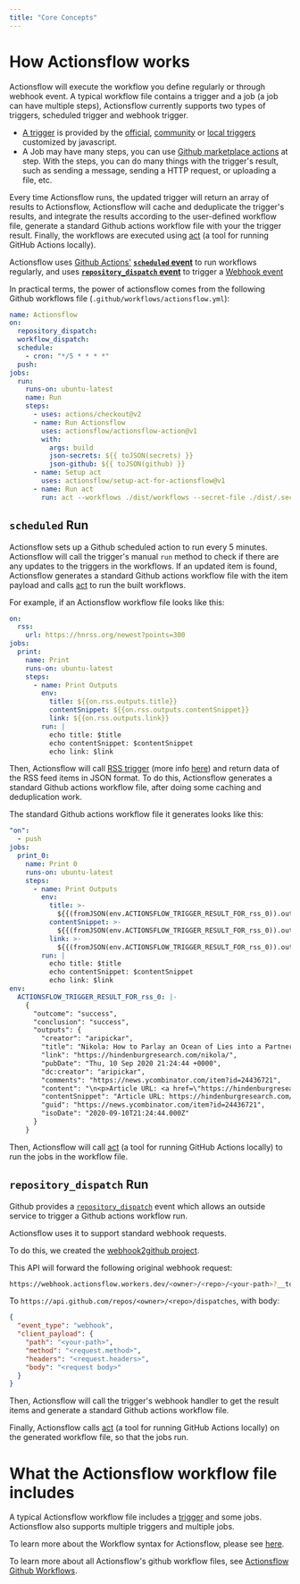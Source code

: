 ```yaml
---
title: "Core Concepts"
---
```


# How Actionsflow works

Actionsflow will execute the workflow you define regularly or through webhook event. A typical workflow file contains a trigger and a job (a job can have multiple steps), Actionsflow currently supports two types of triggers, scheduled trigger and webhook trigger.

- [A trigger](./triggers.md) is provided by the [official](./triggers.md), [community](https://www.npmjs.com/search?q=%40actionsflow%2Ftrigger) or [local triggers](./creating-triggers/creating-a-local-trigger.md) customized by javascript.
- A Job may have many steps, you can use [Github marketplace actions](https://github.com/marketplace?type=actions) at step. With the steps, you can do many things with the trigger's result, such as sending a message, sending a HTTP request, or uploading a file, etc.

Every time Actionsflow runs, the updated trigger will return an array of results to Actionsflow, Actionsflow will cache and deduplicate the trigger's results, and integrate the results according to the user-defined workflow file, generate a standard Github actions workflow file with your the trigger result. Finally, the workflows are executed using [act](https://github.com/nektos/act) (a tool for running GitHub Actions locally).

Actionsflow uses [Github Actions'](https://docs.github.com/en/actions) [**`scheduled` event**](https://docs.github.com/en/actions/reference/events-that-trigger-workflows#scheduled-events) to run workflows regularly, and uses [**`repository_dispatch` event**](https://docs.github.com/en/actions/reference/events-that-trigger-workflows#repository_dispatch) to trigger a [Webhook event](./webhook.md)

In practical terms, the power of actionsflow comes from the following Github workflows file (`.github/workflows/actionsflow.yml`):

```yaml
name: Actionsflow
on:
  repository_dispatch:
  workflow_dispatch:
  schedule:
    - cron: "*/5 * * * *"
  push:
jobs:
  run:
    runs-on: ubuntu-latest
    name: Run
    steps:
      - uses: actions/checkout@v2
      - name: Run Actionsflow
        uses: actionsflow/actionsflow-action@v1
        with:
          args: build
          json-secrets: ${{ toJSON(secrets) }}
          json-github: ${{ toJSON(github) }}
      - name: Setup act
        uses: actionsflow/setup-act-for-actionsflow@v1
      - name: Run act
        run: act --workflows ./dist/workflows --secret-file ./dist/.secrets --eventpath ./dist/event.json --env-file ./dist/.env -P ubuntu-latest=actionsflow/act-environment:v1 -P ubuntu-18.04=actionsflow/act-environment:v1
```

## `scheduled` Run

Actionsflow sets up a Github scheduled action to run every 5 minutes. Actionsflow will call the trigger's manual `run` method to check if there are any updates to the triggers in the workflows. If an updated item is found, Actionsflow generates a standard Github actions workflow file with the item payload and calls [act](https://github.com/nektos/act) to run the built workflows.

For example, if an Actionsflow workflow file looks like this:

```yaml
on:
  rss:
    url: https://hnrss.org/newest?points=300
jobs:
  print:
    name: Print
    runs-on: ubuntu-latest
    steps:
      - name: Print Outputs
        env:
          title: ${{on.rss.outputs.title}}
          contentSnippet: ${{on.rss.outputs.contentSnippet}}
          link: ${{on.rss.outputs.link}}
        run: |
          echo title: $title
          echo contentSnippet: $contentSnippet
          echo link: $link
```

Then, Actionsflow will call [RSS trigger](https://github.com/actionsflow/actionsflow/blob/main/packages/actionsflow/src/triggers/rss.ts) (more info [here](./triggers/rss.md)) and return data of the RSS feed items in JSON format. To do this, Actionsflow generates a standard Github actions workflow file, after doing some caching and deduplication work.

The standard Github actions workflow file it generates looks like this:

```yaml
"on":
  - push
jobs:
  print_0:
    name: Print 0
    runs-on: ubuntu-latest
    steps:
      - name: Print Outputs
        env:
          title: >-
            ${{(fromJSON(env.ACTIONSFLOW_TRIGGER_RESULT_FOR_rss_0)).outputs.title}}
          contentSnippet: >-
            ${{(fromJSON(env.ACTIONSFLOW_TRIGGER_RESULT_FOR_rss_0)).outputs.contentSnippet}}
          link: >-
            ${{(fromJSON(env.ACTIONSFLOW_TRIGGER_RESULT_FOR_rss_0)).outputs.link}}
        run: |
          echo title: $title
          echo contentSnippet: $contentSnippet
          echo link: $link
env:
  ACTIONSFLOW_TRIGGER_RESULT_FOR_rss_0: |-
    {
      "outcome": "success",
      "conclusion": "success",
      "outputs": {
        "creator": "aripickar",
        "title": "Nikola: How to Parlay an Ocean of Lies into a Partnership with GM",
        "link": "https://hindenburgresearch.com/nikola/",
        "pubDate": "Thu, 10 Sep 2020 21:24:44 +0000",
        "dc:creator": "aripickar",
        "comments": "https://news.ycombinator.com/item?id=24436721",
        "content": "\n<p>Article URL: <a href=\"https://hindenburgresearch.com/nikola/\">https://hindenburgresearch.com/nikola/</a></p>\n<p>Comments URL: <a href=\"https://news.ycombinator.com/item?id=24436721\">https://news.ycombinator.com/item?id=24436721</a></p>\n<p>Points: 316</p>\n<p># Comments: 281</p>\n",
        "contentSnippet": "Article URL: https://hindenburgresearch.com/nikola/\nComments URL: https://news.ycombinator.com/item?id=24436721\nPoints: 316\n# Comments: 281",
        "guid": "https://news.ycombinator.com/item?id=24436721",
        "isoDate": "2020-09-10T21:24:44.000Z"
      }
    }
```

Then, Actionsflow will call [act](https://github.com/nektos/act) (a tool for running GitHub Actions locally) to run the jobs in the workflow file.

## `repository_dispatch` Run

Github provides a [`repository_dispatch`](https://docs.github.com/en/actions/reference/events-that-trigger-workflows#repository_dispatch) event which allows an outside service to trigger a Github actions workflow run.

Actionsflow uses it to support standard webhook requests.

To do this, we created the [webhook2github project](https://github.com/actionsflow/webhook2github).

This API will forward the following original webhook request:

```bash
https://webhook.actionsflow.workers.dev/<owner>/<repo>/<your-path>?__token=<your-github-personal-token>
```

To `https://api.github.com/repos/<owner>/<repo>/dispatches`, with body:

```json
{
  "event_type": "webhook",
  "client_payload": {
    "path": "<your-path>",
    "method": "<request.method>",
    "headers": "<request.headers>",
    "body": "<request body>"
  }
}
```

Then, Actionsflow will call the trigger's webhook handler to get the result items and generate a standard Github actions workflow file.

Finally, Actionsflow calls [act](https://github.com/nektos/act) (a tool for running GitHub Actions locally) on the generated workflow file, so that the jobs run.

# What the Actionsflow workflow file includes

A typical Actionsflow workflow file includes a [trigger](./triggers.md) and some jobs. Actionsflow also supports multiple triggers and multiple jobs.

To learn more about the Workflow syntax for Actionsflow, please see [here](./workflow.md).

To learn more about all Actionsflow's github workflow files, see [Actionsflow Github Workflows](./reference/github-workflow.md).
